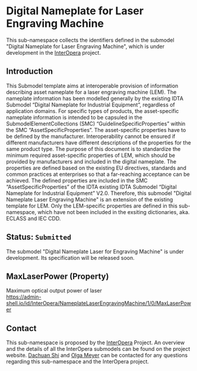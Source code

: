 # Digital Nameplate for Laser Engraving Machine

This sub-namespace collects the identifiers defined in the submodel "Digital Nameplate for Laser Engraving Machine", which is under development in the [InterOpera](https://interopera.de/teilmodellprojekte/) project.

## Introduction

This Submodel template aims at interoperable provision of information describing asset nameplate for a laser engraving machine (LEM). The nameplate information has been modelled generally by the existing IDTA Submodel “Digital Nameplate for Industrial Equipment”, regardless of application domains. For specific types of products, the asset-specific nameplate information is intended to be capsuled in the SubmodelElementCollections (SMC) “GuidelineSpecificProperties” within the SMC “AssetSpecificProperties”. The asset-specific properties have to be defined by the manufacturer. Interoperability cannot be ensured if different manufacturers have different descriptions of the properties for the same product type. The purpose of this document is to standardize the minimum required asset-specific properties of LEM, which should be provided by manufacturers and included in the digital nameplate.
The properties are defined based on the existing EU directives, standards and common practices at enterprises so that a far-reaching acceptance can be achieved. The defined properties are included in the SMC “AssetSpecificProperties” of the IDTA existing IDTA Submodel “Digital Nameplate for Industrial Equipment” V2.0. Therefore, this submodel "Digital Nameplate Laser Engraving Machine" is an extension of the existing template for LEM. Only the LEM-specific properties are defined in this sub-namespace, which have not been included in the exsiting dictionaries, aka. ECLASS and IEC CDD.

## Status: `Submitted`
The submodel "Digital Nameplate Laser for Engraving Machine" is under development. Its specification will be released soon.

## MaxLaserPower (Property)

Maximum optical output power of laser <br/>
https://admin-shell.io/id/InterOpera/NameplateLaserEngravingMachine/1/0/MaxLaserPower


## Contact

This sub-namespace is proposed by the [InterOpera](https://interopera.de/) Project. An overview and the details of all the InterOpera submodels can be found on the project website. [Dachuan Shi](mailto:dachuan.shi@ipa.fraunhofer.de) and [Olga Meyer](mailto:olga.meyer@ipa.fraunhofer.de) can be contacted for any questions regarding this sub-namespace and the InterOpera project.
